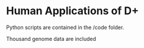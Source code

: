 # Human Applications of D+

Python scripts are contained in the /code folder.

Thousand genome data are included 
